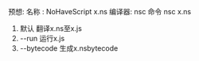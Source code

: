 预想:
名称 : NoHaveScript x.ns
编译器: nsc
命令 nsc x.ns
  1. 默认 翻译x.ns至x.js
  2. --run 运行x.js
  3. --bytecode 生成x.nsbytecode